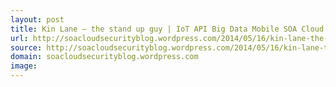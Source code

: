 ```yaml
---
layout: post
title: Kin Lane – the stand up guy | IoT API Big Data Mobile SOA Cloud Security Blog
url: http://soacloudsecurityblog.wordpress.com/2014/05/16/kin-lane-the-stand-up-guy/
source: http://soacloudsecurityblog.wordpress.com/2014/05/16/kin-lane-the-stand-up-guy/
domain: soacloudsecurityblog.wordpress.com
image: 
---
```


